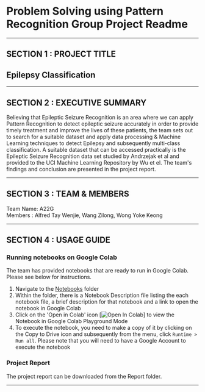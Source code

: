 # Problem Solving using Pattern Recognition Group Project Readme
---

## SECTION 1 : PROJECT TITLE
## Epilepsy Classification
  
---
## SECTION 2 : EXECUTIVE SUMMARY
Believing that Epileptic Seizure Recognition is an area where we can apply Pattern Recognition to detect epileptic seizure accurately in order to provide timely treatment and improve the lives of these patients, the team sets out to search for a suitable dataset and apply data processing & Machine Learning techniques to detect Epilepsy and subsequently multi-class classification. A suitable dataset that can be accessed practically is the Epileptic Seizure Recognition data set studied by Andrzejak et al and provided to the UCI Machine Learning Repository by Wu et el. The team's findings and conclusion are presented in the project report.

---
## SECTION 3 : TEAM & MEMBERS
Team Name: A22G  
Members  : Alfred Tay Wenjie, Wang Zilong, Wong Yoke Keong

---
## SECTION 4 : USAGE GUIDE

### Running notebooks on Google Colab

The team has provided notebooks that are ready to run in Google Colab. Please see below for instructions.

1. Navigate to the [Notebooks](/Notebooks) folder
2. Within the folder, there is a Notebook Description file listing the each notebook file, a brief description for that notebook and a link to open the notebook in Google Colab
3. Click on the 'Open in Colab' icon [![Open In Colab](https://colab.research.google.com/assets/colab-badge.svg)] to view the Notebook in Google Colab Playground Mode
4. To execute the notebook, you need to make a copy of it by clicking on the Copy to Drive icon and subsequently from the menu, click `Runtime > Run all`. Please note that you will need to have a Google Account to execute the notebook

### Project Report
The project report can be downloaded from the Report folder.

---